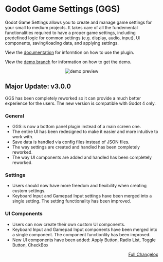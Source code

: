 # Godot Game Settings (GGS)
Godot Game Settings allows you to create and manage game settings for your small to medium projects. It takes care of all the fundemental functionalities required to have a proper game settings, including predefined logic for common settings (e.g. display, audio, input), UI components, saving/loading data, and applying settings.

View the [documentation](https://github.com/PunchablePlushie/godot-game-settings/wiki) for informtion on how to use the plugin.

View the [demo branch](https://github.com/PunchablePlushie/godot-game-settings/tree/demo) for information on how to get the demo.

<p align="center">
    <img src="https://i.postimg.cc/rpKvBkSk/ggs-icon-nobg.png" alt="demo preview">
</p>


## Major Update: v3.0.0
GGS has been completely reworked so it can provide a much better experience for the users. The new version is compatible with Godot 4 only.

### General
* GGS is now a bottom panel plugin instead of a main screen one.
* The entire UI has been redesigned to make it easier and more intuitive to work with.
* Save data is handled via config files instead of JSON files.
* The way settings are created and handled has been completely reworked.
* The way UI components are added and handled has been completely reworked.

### Settings
* Users should now have more freedom and flexibility when creating custom settings.
* Keyboard Input and Gamepad Input settings have been merged into a single setting. The setting functionality has been improved.

### UI Components
* Users can now create their own custom UI components.
* Keyboard Input and Gamepad Input components have been merged into a single component. The component functionlity has been improved.
* New UI components have been added: Apply Button, Radio List, Toggle Button, CheckBox

<p align="right">
    <a href="https://github.com/PunchablePlushie/godot_ggs/wiki/Changelog">Full Changelog</a><br/>
</p>
